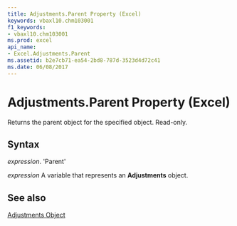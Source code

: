 ```yaml
---
title: Adjustments.Parent Property (Excel)
keywords: vbaxl10.chm103001
f1_keywords:
- vbaxl10.chm103001
ms.prod: excel
api_name:
- Excel.Adjustments.Parent
ms.assetid: b2e7cb71-ea54-2bd8-787d-3523d4d72c41
ms.date: 06/08/2017
---
```



# Adjustments.Parent Property (Excel)

Returns the parent object for the specified object. Read-only.


## Syntax

 _expression_. 'Parent'

 _expression_ A variable that represents an **Adjustments** object.


## See also


[Adjustments Object](Excel.Adjustments.md)

